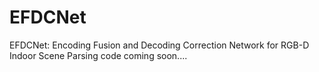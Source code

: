 # EFDCNet
EFDCNet: Encoding Fusion and Decoding Correction Network for RGB-D Indoor Scene Parsing
code coming soon....
